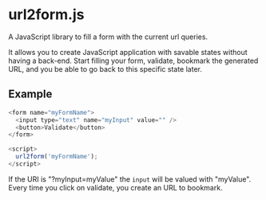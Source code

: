 url2form.js
==============

A JavaScript library to fill a form with the current url queries.

It allows you to create JavaScript application with savable states without having a back-end.
Start filling your form, validate, bookmark the generated URL, and you be able to go back to this specific state later.

Example
--------------

```js
<form name="myFormName">
  <input type="text" name="myInput" value="" />
  <button>Validate</button>
</form>

<script>
  url2form('myFormName');
</script>
```

If the URI is "?myInput=myValue" the `input` will be valued with "myValue".
Every time you click on validate, you create an URL to bookmark.